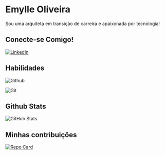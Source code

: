 # Emylle Oliveira

Sou uma arquiteta em transição de carreira e apaixonada por tecnologia! 
## Conecte-se Comigo! 
[![LinkedIn](https://img.shields.io/badge/LinkedIn-000?style=for-the-badge&logo=linkedin&logoColor=0E76A8)](https://www.linkedin.com/in/emylle-costa-oliveira-9210161b5/)
## Habilidades
![Github](https://img.shields.io/badge/Github-000?style=for-the-badge&logo=Github)

![Git](https://img.shields.io/badge/Git-000?style=for-the-badge&logo=Git)

## Github Stats 

![GitHub Stats](https://github-readme-stats.vercel.app/api?username=emylleoliveira&theme=transparent&bg_color=000&border_color=30A3DC&show_icons=true&icon_color=30A3DC&title_color=E94D5F&text_color=FFF)

## Minhas contribuições

[![Repo Card](https://github-readme-stats.vercel.app/api/pin/?username=emylleoliveira&repo=dio-lab-open-source&bg_color=000&border_color=30A3DC&show_icons=true&icon_color=30A3DC&title_color=E94D5F&text_color=FFF)](https://github.com/emylleoliveira/dio-lab-open-source)



